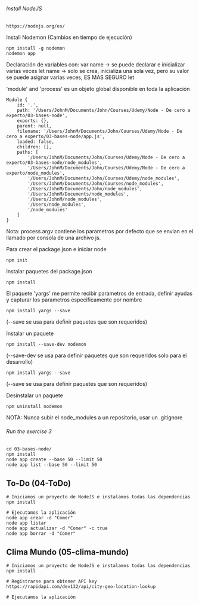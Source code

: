 ###### Install NodeJS
    https://nodejs.org/es/

Install Nodemon (Cambios en tiempo de ejecución)
```
npm install -g nodemon
nodemon app
```

Declaración de variables con:
var name -> se puede declarar e inicializar varias veces
let name -> solo se crea, inicializa una sola vez, pero su valor se puede asignar varias veces, ES MAS SEGURO let

'module' and 'process' es un objeto global disponible en toda la aplicación
```
Module {
    id: '.',
    path: '/Users/JohnM/Documents/John/Courses/Udemy/Node - De cero a experto/03-bases-node',
    exports: {},
    parent: null,
    filename: '/Users/JohnM/Documents/John/Courses/Udemy/Node - De cero a experto/03-bases-node/app.js',
    loaded: false,
    children: [],
    paths: [
        '/Users/JohnM/Documents/John/Courses/Udemy/Node - De cero a experto/03-bases-node/node_modules',
        '/Users/JohnM/Documents/John/Courses/Udemy/Node - De cero a experto/node_modules',
        '/Users/JohnM/Documents/John/Courses/Udemy/node_modules',
        '/Users/JohnM/Documents/John/Courses/node_modules',
        '/Users/JohnM/Documents/John/node_modules',
        '/Users/JohnM/Documents/node_modules',
        '/Users/JohnM/node_modules',
        '/Users/node_modules',
        '/node_modules'
    ]
}
```

Nota: process.argv contiene los parametros por defecto que se envian en el llamado por consola de una archivo js.

Para crear el package.json e iniciar node
```
npm init
```

Instalar paquetes del package.json
```
npm install
```

El paquete 'yargs' me permite recibir parametros de entrada, definir ayudas y capturar los parametros especificamente por nombre
```
npm install yargs --save
``` 
(--save se usa para definir paquetes que son requeridos)

Instalar un paquete
```
npm install --save-dev nodemon
``` 
(--save-dev se usa para definir paquetes que son requeridos solo para el desarrollo)
```
npm install yargs --save
``` 
(--save se usa para definir paquetes que son requeridos)

Desinstalar un paquete
```
npm uninstall nodemon
```

NOTA: Nunca subir el node_modules a un repositorio, usar un .gitignore

###### Run the exercise 3
```
cd 03-bases-node/
npm install
node app create --base 50 --limit 50
node app list --base 50 --limit 50
```

## To-Do (04-ToDo)

```
# Iniciamos un proyecto de NodeJS e instalamos todas las dependencias
npm install

# Ejecutamos la aplicación
node app crear -d "Comer"
node app listar
node app actualizar -d "Comer" -c true
node app borrar -d "Comer"
```

## Clima Mundo (05-clima-mundo)

```
# Iniciamos un proyecto de NodeJS e instalamos todas las dependencias
npm install

# Registrarse para obtener API key
https://rapidapi.com/dev132/api/city-geo-location-lookup

# Ejecutamos la aplicación
```